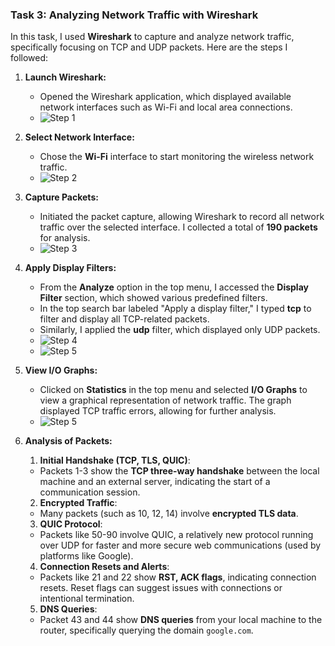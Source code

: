 ### Task 3: Analyzing Network Traffic with Wireshark

In this task, I used **Wireshark** to capture and analyze network traffic, specifically focusing on TCP and UDP packets. Here are the steps I followed:

1. **Launch Wireshark:**
   - Opened the Wireshark application, which displayed available network interfaces such as Wi-Fi and local area connections.
   - ![Step 1](https://github.com/user-attachments/assets/b45a1ca3-c99d-4e74-964b-3977da28ec46)

   
2. **Select Network Interface:**
   - Chose the **Wi-Fi** interface to start monitoring the wireless network traffic.
   - ![Step 2](https://github.com/user-attachments/assets/96958839-51e0-4855-8da1-582fc9a82e22)


3. **Capture Packets:**
   - Initiated the packet capture, allowing Wireshark to record all network traffic over the selected interface. I collected a total of **190 packets** for analysis.
   - ![Step 3](https://github.com/user-attachments/assets/e55392f8-48b9-42c4-9bf9-28b65ae0fcc9)


4. **Apply Display Filters:**
   - From the **Analyze** option in the top menu, I accessed the **Display Filter** section, which showed various predefined filters.
   - In the top search bar labeled "Apply a display filter," I typed **tcp** to filter and display all TCP-related packets.
   - Similarly, I applied the **udp** filter, which displayed only UDP packets.
   - ![Step 4](https://github.com/user-attachments/assets/cba9d32b-7a0c-462f-a73b-57b724044e6b)
   - ![Step 5](https://github.com/user-attachments/assets/b8de7fe4-40fe-466d-a748-00848eabef75)


5. **View I/O Graphs:**
   - Clicked on **Statistics** in the top menu and selected **I/O Graphs** to view a graphical representation of network traffic. The graph displayed TCP traffic errors, allowing for further analysis.
   - ![Step 5](https://github.com/user-attachments/assets/6c5b727e-fea3-4e91-8222-b65336679862)

6. **Analysis of Packets:**
  
    1. **Initial Handshake (TCP, TLS, QUIC)**:
   - Packets 1-3 show the **TCP three-way handshake** between the local machine and an external server, indicating the start of a communication session. 

    2. **Encrypted Traffic**:
   - Many packets (such as 10, 12, 14) involve **encrypted TLS data**. 

    3. **QUIC Protocol**:
   - Packets like 50-90 involve QUIC, a relatively new protocol running over UDP for faster and more secure web communications (used by platforms like Google).

    4. **Connection Resets and Alerts**:
   - Packets like 21 and 22 show **RST, ACK flags**, indicating connection resets. Reset flags can suggest issues with connections or intentional termination.

    5. **DNS Queries**:
   - Packet 43 and 44 show **DNS queries** from your local machine to the router, specifically querying the domain `google.com`.

